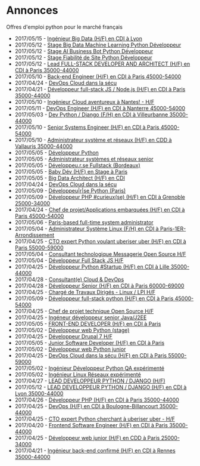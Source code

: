 # Annonces

Offres d'emploi python pour le marché français

* 2017/05/15 - [Ingénieur Big Data (H/F) en CDI à Lyon](http://www.pyjobs.fr/jobs/details/5734/ingenieur-big-data-h-f-en-cdi-a-lyon "Ingénieur Big Data (H/F) en CDI à Lyon")
* 2017/05/12 - [Stage Big Data Machine Learning Python Développeur](http://www.pyjobs.fr/jobs/details/5732/stage-big-data-machine-learning-python-developpeur "Stage Big Data Machine Learning Python Développeur")
* 2017/05/12 - [Stage AI Business Bot Python Développeur](http://www.pyjobs.fr/jobs/details/5731/stage-ai-business-bot-python-developpeur "Stage AI Business Bot Python Développeur")
* 2017/05/12 - [Stage Fiabilité de Site Python Développeur](http://www.pyjobs.fr/jobs/details/5730/stage-fiabilite-de-site-python-developpeur "Stage Fiabilité de Site Python Développeur")
* 2017/05/12 - [Lead FULL-STACK DEVELOPER AND ARCHITECT (H/F) en CDI à Paris 35000-44000](http://www.pyjobs.fr/jobs/details/5729/lead-full-stack-developer-and-architect-h-f-en-cdi-a-paris-35000-44000 "Lead FULL-STACK DEVELOPER AND ARCHITECT (H/F) en CDI à Paris 35000-44000")
* 2017/05/10 - [Back-end Engineer (H/F) en CDI à Paris 45000-54000](http://www.pyjobs.fr/jobs/details/5727/back-end-engineer-h-f-en-cdi-a-paris-45000-54000 "Back-end Engineer (H/F) en CDI à Paris 45000-54000")
* 2017/04/24 - [DevOps Cloud dans la sécu](http://www.pyjobs.fr/jobs/details/5689/devops-cloud-dans-la-secu "DevOps Cloud dans la sécu")
* 2017/04/21 - [Développeur full-stack JS / Node.js (H/F) en CDI à Paris 35000-44000](http://www.pyjobs.fr/jobs/details/5685/developpeur-full-stack-js-node-js-h-f-en-cdi-a-paris-35000-44000 "Développeur full-stack JS / Node.js (H/F) en CDI à Paris 35000-44000")
* 2017/05/10 - [Ingénieur Cloud aventureux à Nantes! - H/F](http://www.pyjobs.fr/jobs/details/5726/ingenieur-cloud-aventureux-a-nantes-h-f "Ingénieur Cloud aventureux à Nantes! - H/F")
* 2017/05/11 - [DevOps Engineer (H/F) en CDI à Nanterre 45000-54000](http://www.pyjobs.fr/jobs/details/5728/devops-engineer-h-f-en-cdi-a-nanterre-45000-54000 "DevOps Engineer (H/F) en CDI à Nanterre 45000-54000")
* 2017/05/03 - [Dev Python / Django (F/H) en CDI à Villeurbanne 35000-44000](http://www.pyjobs.fr/jobs/details/5708/dev-python-django-f-h-en-cdi-a-villeurbanne-35000-44000 "Dev Python / Django (F/H) en CDI à Villeurbanne 35000-44000")
* 2017/05/10 - [Senior Systems Engineer (H/F) en CDI à Paris 45000-54000](http://www.pyjobs.fr/jobs/details/5724/senior-systems-engineer-h-f-en-cdi-a-paris-45000-54000 "Senior Systems Engineer (H/F) en CDI à Paris 45000-54000")
* 2017/05/10 - [Administrateur système et réseaux (H/F) en CDD à Vallauris 35000-44000](http://www.pyjobs.fr/jobs/details/5725/administrateur-systeme-et-reseaux-h-f-en-cdd-a-vallauris-35000-44000 "Administrateur système et réseaux (H/F) en CDD à Vallauris 35000-44000")
* 2017/05/05 - [Développeur Python](http://www.pyjobs.fr/jobs/details/5714/developpeur-python "Développeur Python")
* 2017/05/05 - [Administrateur systèmes et réseaux senior](http://www.pyjobs.fr/jobs/details/5713/administrateur-systemes-et-reseaux-senior "Administrateur systèmes et réseaux senior")
* 2017/05/05 - [Développeu.r.se Fullstack (Bordeaux)](http://www.pyjobs.fr/jobs/details/5715/developpeu-r-se-fullstack-bordeaux "Développeu.r.se Fullstack (Bordeaux)")
* 2017/05/05 - [Baby Dév (H/F) en Stage à Paris](http://www.pyjobs.fr/jobs/details/5716/baby-dev-h-f-en-stage-a-paris "Baby Dév (H/F) en Stage à Paris")
* 2017/05/05 - [Big Data Architect (H/F) en CDI](http://www.pyjobs.fr/jobs/details/5717/big-data-architect-h-f-en-cdi "Big Data Architect (H/F) en CDI")
* 2017/04/24 - [DevOps Cloud dans la sécu](http://www.pyjobs.fr/jobs/details/5688/devops-cloud-dans-la-secu "DevOps Cloud dans la sécu")
* 2017/05/09 - [Développeu|r|se Python (Paris)](http://www.pyjobs.fr/jobs/details/5722/developpeu-r-se-python-paris "Développeu|r|se Python (Paris)")
* 2017/05/09 - [Développeur PHP #curieux(se) (H/F) en CDI à Grenoble 25000-34000](http://www.pyjobs.fr/jobs/details/5723/developpeur-php-curieux-se-h-f-en-cdi-a-grenoble-25000-34000 "Développeur PHP #curieux(se) (H/F) en CDI à Grenoble 25000-34000")
* 2017/04/24 - [Chef de projet/Applications embarquées (H/F) en CDI à Paris 45000-54000](http://www.pyjobs.fr/jobs/details/5687/chef-de-projet-applications-embarquees-h-f-en-cdi-a-paris-45000-54000 "Chef de projet/Applications embarquées (H/F) en CDI à Paris 45000-54000")
* 2017/05/06 - [Paris-based full-time system administrator](http://www.pyjobs.fr/jobs/details/5720/paris-based-full-time-system-administrator "Paris-based full-time system administrator")
* 2017/05/04 - [Administrateur Système Linux (F/H) en CDI à Paris-1ER-Arrondissement](http://www.pyjobs.fr/jobs/details/5712/administrateur-systeme-linux-f-h-en-cdi-a-paris-1er-arrondissement "Administrateur Système Linux (F/H) en CDI à Paris-1ER-Arrondissement")
* 2017/04/25 - [CTO expert Python voulant uberiser uber (H/F) en CDI à Paris 55000-59000](http://www.pyjobs.fr/jobs/details/5698/cto-expert-python-voulant-uberiser-uber-h-f-en-cdi-a-paris-55000-59000 "CTO expert Python voulant uberiser uber (H/F) en CDI à Paris 55000-59000")
* 2017/05/04 - [Consultant technologique Messagerie Open Source H/F](http://www.pyjobs.fr/jobs/details/5711/consultant-technologique-messagerie-open-source-h-f "Consultant technologique Messagerie Open Source H/F")
* 2017/05/04 - [Développeur Full Stack JS H/F](http://www.pyjobs.fr/jobs/details/5710/developpeur-full-stack-js-h-f "Développeur Full Stack JS H/F")
* 2017/04/25 - [Développeur Python #Startup (H/F) en CDI à Lille 35000-44000](http://www.pyjobs.fr/jobs/details/5699/developpeur-python-startup-h-f-en-cdi-a-lille-35000-44000 "Développeur Python #Startup (H/F) en CDI à Lille 35000-44000")
* 2017/04/28 - [Consultant(e) Cloud & DevOps](http://www.pyjobs.fr/jobs/details/5703/consultant-e-cloud-devops "Consultant(e) Cloud & DevOps")
* 2017/04/28 - [Développeur Senior (H/F) en CDI à Paris 60000-69000](http://www.pyjobs.fr/jobs/details/5702/developpeur-senior-h-f-en-cdi-a-paris-60000-69000 "Développeur Senior (H/F) en CDI à Paris 60000-69000")
* 2017/04/25 - [Chargé de Travaux Dirigés - Linux / LPI H/F](http://www.pyjobs.fr/jobs/details/5697/charge-de-travaux-diriges-linux-lpi-h-f "Chargé de Travaux Dirigés - Linux / LPI H/F")
* 2017/05/09 - [Développeur full-stack python (H/F) en CDI à Paris 45000-54000](http://www.pyjobs.fr/jobs/details/5721/developpeur-full-stack-python-h-f-en-cdi-a-paris-45000-54000 "Développeur full-stack python (H/F) en CDI à Paris 45000-54000")
* 2017/04/25 - [Chef de projet technique Open Source H/F](http://www.pyjobs.fr/jobs/details/5696/chef-de-projet-technique-open-source-h-f "Chef de projet technique Open Source H/F")
* 2017/04/25 - [Ingéneur développeur senior Java/J2EE](http://www.pyjobs.fr/jobs/details/5694/ingeneur-developpeur-senior-java-j2ee "Ingéneur développeur senior Java/J2EE")
* 2017/05/05 - [FRONT-END DEVELOPER (H/F) en CDI à Paris](http://www.pyjobs.fr/jobs/details/5719/front-end-developer-h-f-en-cdi-a-paris "FRONT-END DEVELOPER (H/F) en CDI à Paris")
* 2017/05/02 - [Développeur web Python (stage)](http://www.pyjobs.fr/jobs/details/5706/developpeur-web-python-stage "Développeur web Python (stage)")
* 2017/04/25 - [Développeur Drupal 7 H/F](http://www.pyjobs.fr/jobs/details/5693/developpeur-drupal-7-h-f "Développeur Drupal 7 H/F")
* 2017/05/05 - [Junior Software Developer (H/F) en CDI à Paris](http://www.pyjobs.fr/jobs/details/5718/junior-software-developer-h-f-en-cdi-a-paris "Junior Software Developer (H/F) en CDI à Paris")
* 2017/05/02 - [Développeur web Python junior](http://www.pyjobs.fr/jobs/details/5707/developpeur-web-python-junior "Développeur web Python junior")
* 2017/04/25 - [DevOps Cloud dans la sécu (H/F) en CDI à Paris 55000-59000](http://www.pyjobs.fr/jobs/details/5695/devops-cloud-dans-la-secu-h-f-en-cdi-a-paris-55000-59000 "DevOps Cloud dans la sécu (H/F) en CDI à Paris 55000-59000")
* 2017/05/02 - [Ingénieur Développeur Python QA expérimenté](http://www.pyjobs.fr/jobs/details/5705/ingenieur-developpeur-python-qa-experimente "Ingénieur Développeur Python QA expérimenté")
* 2017/05/02 - [Ingénieur Linux Réseaux expérimenté](http://www.pyjobs.fr/jobs/details/5704/ingenieur-linux-reseaux-experimente "Ingénieur Linux Réseaux expérimenté")
* 2017/04/27 - [LEAD DEVELOPPEUR PYTHON / DJANGO (H/F)](http://www.pyjobs.fr/jobs/details/5701/lead-developpeur-python-django-h-f "LEAD DEVELOPPEUR PYTHON / DJANGO (H/F)")
* 2017/05/12 - [LEAD DEVELOPPEUR PYTHON / DJANGO (H/F) en CDI à Lyon 35000-44000](http://www.pyjobs.fr/jobs/details/5733/lead-developpeur-python-django-h-f-en-cdi-a-lyon-35000-44000 "LEAD DEVELOPPEUR PYTHON / DJANGO (H/F) en CDI à Lyon 35000-44000")
* 2017/04/26 - [Développeur PHP (H/F) en CDI à Paris 35000-44000](http://www.pyjobs.fr/jobs/details/5700/developpeur-php-h-f-en-cdi-a-paris-35000-44000 "Développeur PHP (H/F) en CDI à Paris 35000-44000")
* 2017/04/25 - [DevOps (H/F) en CDI à Boulogne-Billancourt 35000-44000](http://www.pyjobs.fr/jobs/details/5692/devops-h-f-en-cdi-a-boulogne-billancourt-35000-44000 "DevOps (H/F) en CDI à Boulogne-Billancourt 35000-44000")
* 2017/04/25 - [CTO expert Python cherchant à uberiser uber - H/F](http://www.pyjobs.fr/jobs/details/5691/cto-expert-python-cherchant-a-uberiser-uber-h-f "CTO expert Python cherchant à uberiser uber - H/F")
* 2017/04/20 - [Frontend Software Engineer (H/F) en CDI à Paris 35000-44000](http://www.pyjobs.fr/jobs/details/5684/frontend-software-engineer-h-f-en-cdi-a-paris-35000-44000 "Frontend Software Engineer (H/F) en CDI à Paris 35000-44000")
* 2017/04/25 - [Développeur web junior (H/F) en CDD à Paris 25000-34000](http://www.pyjobs.fr/jobs/details/5690/developpeur-web-junior-h-f-en-cdd-a-paris-25000-34000 "Développeur web junior (H/F) en CDD à Paris 25000-34000")
* 2017/04/21 - [Ingénieur back-end confirmé (H/F) en CDI à Rennes 35000-44000](http://www.pyjobs.fr/jobs/details/5686/ingenieur-back-end-confirme-h-f-en-cdi-a-rennes-35000-44000 "Ingénieur back-end confirmé (H/F) en CDI à Rennes 35000-44000")

